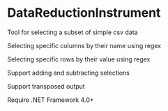 # DataReductionInstrument
Tool for selecting a subset of simple csv data

Selecting specific columns by their name using regex

Selecting specific rows by their value using regex

Support adding and subtracting selections

Support transposed output

Require .NET Framework 4.0+
